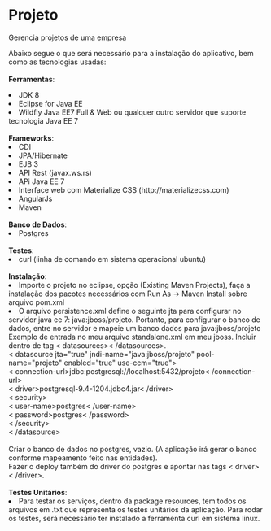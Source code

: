 # Projeto
Gerencia projetos de uma empresa

Abaixo segue o que será necessário para a instalação do aplicativo, bem como as tecnologias usadas:
<br/> <br/>
<b>Ferramentas</b>:
<li>JDK 8</li>
<li>Eclipse for Java EE</li> 
<li>Wildfly Java EE7 Full & Web ou qualquer outro servidor que suporte tecnologia Java EE 7</li> 
<br/>
<b>Frameworks</b>:
<li>CDI</li> 
<li>JPA/Hibernate</li> 
<li>EJB 3</li> 
<li>API Rest (javax.ws.rs)</li> 
<li>APi Java EE 7 </li> 
<li>Interface web com Materialize CSS (http://materializecss.com) </li> 
<li>AngularJs</li> 
<li>Maven</li> 
<br/>
<b>Banco de Dados</b>:
<li>Postgres</li> 
<br/>
<b>Testes</b>:
<li>curl (linha de comando em sistema operacional ubuntu)</li> 
<br/>
<b>Instalação</b>:
 <li>Importe o projeto no eclipse, opção (Existing Maven Projects), faça a instalação dos pacotes necessários com Run As -> Maven Install sobre arquivo pom.xml</li>
 <li>O arquivo persistence.xml define o seguinte jta para configurar no servidor java ee 7: java:jboss/projeto. Portanto, para configurar o banco de dados, entre no servidor e mapeie um banco dados para java:jboss/projeto<br/>
Exemplo de entrada no meu arquivo standalone.xml em meu jboss. Incluir dentro de tag < datasources>< /datasources>.<br/>
< datasource jta="true" jndi-name="java:jboss/projeto" pool-name="projeto" enabled="true" use-ccm="true"><br/>
< connection-url>jdbc:postgresql://localhost:5432/projeto< /connection-url><br/>
< driver>postgresql-9.4-1204.jdbc4.jar< /driver><br/>
< security><br/>
< user-name>postgres< /user-name><br/>
< password>postgres< /password><br/>
< /security><br/>
< /datasource><br/><br/>
Criar o banco de dados no postgres, vazio. (A aplicação irá gerar o banco conforme mapeamento feito nas entidades). <br/>
Fazer o deploy também do driver do postgres e apontar nas tags < driver> < /driver>.
</li><br/>
<b>Testes Unitários</b>:
 <li>Para testar os serviços, dentro da package resources, tem todos os arquivos em .txt que representa os testes unitários da aplicação. Para rodar os testes, será necessário ter instalado a ferramenta curl em sistema linux.</li>

